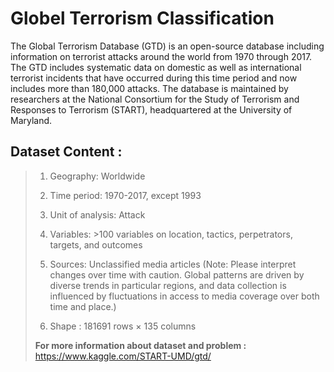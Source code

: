 # Globel Terrorism Classification

The Global Terrorism Database (GTD) is an open-source database including information on terrorist attacks around the world from 1970 through 2017. The GTD includes systematic data on domestic as well as international terrorist incidents that have occurred during this time period and now includes more than 180,000 attacks. The database is maintained by researchers at the National Consortium for the Study of Terrorism and Responses to Terrorism (START), headquartered at the University of Maryland.

## Dataset Content :
>   1.  Geography: Worldwide
>   
> 2.  Time period: 1970-2017, except 1993
> 
>   3. Unit of analysis: Attack
>   
>   4. Variables: >100 variables on location, tactics, perpetrators, targets, and outcomes
>   
>   5. Sources: Unclassified media articles (Note: Please interpret changes over time with caution. Global patterns are driven by diverse trends in particular regions, and data collection is influenced by fluctuations in access to media coverage over both time and place.)
>   
>   6. Shape : 181691 rows × 135 columns
>  
> **For more information about dataset and problem :** https://www.kaggle.com/START-UMD/gtd/
